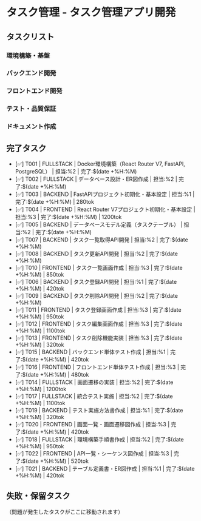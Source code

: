 # タスク管理 - タスク管理アプリ開発

## タスクリスト

### 環境構築・基盤

### バックエンド開発

### フロントエンド開発

### テスト・品質保証

### ドキュメント作成

## 完了タスク
- [✅] T001 | FULLSTACK | Docker環境構築（React Router V7, FastAPI, PostgreSQL） | 担当:%2 | 完了:$(date +%H:%M)
- [✅] T002 | FULLSTACK | データベース設計・ER図作成 | 担当:%2 | 完了:$(date +%H:%M)
- [✅] T003 | BACKEND | FastAPIプロジェクト初期化・基本設定 | 担当:%1 | 完了:$(date +%H:%M) | 280tok
- [✅] T004 | FRONTEND | React Router V7プロジェクト初期化・基本設定 | 担当:%3 | 完了:$(date +%H:%M) | 1200tok
- [✅] T005 | BACKEND | データベースモデル定義（タスクテーブル） | 担当:%2 | 完了:$(date +%H:%M)
- [✅] T007 | BACKEND | タスク一覧取得API開発 | 担当:%2 | 完了:$(date +%H:%M)
- [✅] T008 | BACKEND | タスク更新API開発 | 担当:%2 | 完了:$(date +%H:%M)
- [✅] T010 | FRONTEND | タスク一覧画面作成 | 担当:%3 | 完了:$(date +%H:%M) | 850tok
- [✅] T006 | BACKEND | タスク登録API開発 | 担当:%1 | 完了:$(date +%H:%M) | 420tok
- [✅] T009 | BACKEND | タスク削除API開発 | 担当:%2 | 完了:$(date +%H:%M)
- [✅] T011 | FRONTEND | タスク登録画面作成 | 担当:%3 | 完了:$(date +%H:%M) | 950tok
- [✅] T012 | FRONTEND | タスク編集画面作成 | 担当:%3 | 完了:$(date +%H:%M) | 1100tok
- [✅] T013 | FRONTEND | タスク削除機能実装 | 担当:%3 | 完了:$(date +%H:%M) | 320tok
- [✅] T015 | BACKEND | バックエンド単体テスト作成 | 担当:%1 | 完了:$(date +%H:%M) | 420tok
- [✅] T016 | FRONTEND | フロントエンド単体テスト作成 | 担当:%3 | 完了:$(date +%H:%M) | 480tok
- [✅] T014 | FULLSTACK | 画面遷移の実装 | 担当:%2 | 完了:$(date +%H:%M) | 1200tok
- [✅] T017 | FULLSTACK | 統合テスト実施 | 担当:%2 | 完了:$(date +%H:%M) | 1100tok
- [✅] T019 | BACKEND | テスト実施方法書作成 | 担当:%1 | 完了:$(date +%H:%M) | 320tok
- [✅] T020 | FRONTEND | 画面一覧・画面遷移図作成 | 担当:%3 | 完了:$(date +%H:%M) | 420tok
- [✅] T018 | FULLSTACK | 環境構築手順書作成 | 担当:%2 | 完了:$(date +%H:%M) | 950tok
- [✅] T022 | FRONTEND | API一覧・シーケンス図作成 | 担当:%3 | 完了:$(date +%H:%M) | 520tok
- [✅] T021 | BACKEND | テーブル定義書・ER図作成 | 担当:%1 | 完了:$(date +%H:%M) | 420tok

## 失敗・保留タスク
（問題が発生したタスクがここに移動されます）